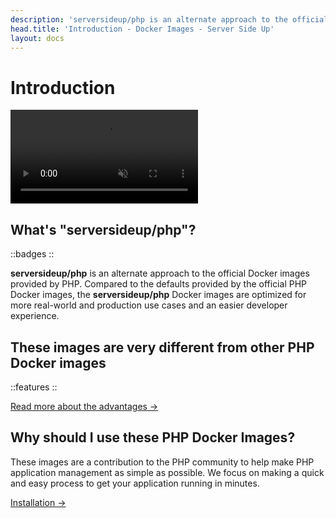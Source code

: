 ```yaml
---
description: 'serversideup/php is an alternate approach to the official Docker images provided by PHP. Compared to the defaults provided by the official PHP Docker images, the serversideup/php Docker images are optimized for more real-world and production use cases and an easier developer experience.'
head.title: 'Introduction - Docker Images - Server Side Up'
layout: docs
---
```


# Introduction

<video loop autoplay muted playsinline class="w-full" src="https://docker-php-public-assets.serversideup.net/docker-demo.mp4"></video>

## What's "serversideup/php"?
::badges
::

**serversideup/php** is an alternate approach to the official Docker images provided by PHP. Compared to the defaults provided by the official PHP Docker images, the **serversideup/php** Docker images are optimized for more real-world and production use cases and an easier developer experience.

## These images are very different from other PHP Docker images
::features
::

[Read more about the advantages →](/docs/getting-started/these-images-vs-others)

## Why should I use these PHP Docker Images?
These images are a contribution to the PHP community to help make PHP application management as simple as possible. We focus on making a quick and easy process to get your application running in minutes.

[Installation →](/docs/getting-started/installation)
